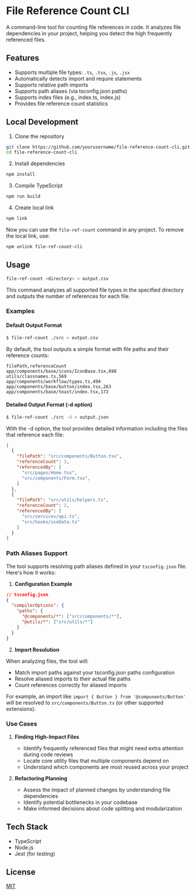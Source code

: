 # File Reference Count CLI

A command-line tool for counting file references in code. It analyzes file dependencies in your project, helping you detect the high frequently referenced files.

## Features

- Supports multiple file types: `.ts`, `.tsx`, `.js`, `.jsx`
- Automatically detects import and require statements
- Supports relative path imports
- Supports path aliases (via tsconfig.json paths)
- Supports index files (e.g., index.ts, index.js)
- Provides file reference count statistics


## Local Development

1. Clone the repository

```bash
git clone https://github.com/yourusername/file-reference-count-cli.git
cd file-reference-count-cli
```

2. Install dependencies

```bash
npm install
```

3. Compile TypeScript

```bash
npm run build
```

4. Create local link

```bash
npm link
```

Now you can use the `file-ref-count` command in any project. To remove the local link, use:

```bash
npm unlink file-ref-count-cli
```

## Usage

```bash
file-ref-count <directory> > output.csv
```

This command analyzes all supported file types in the specified directory and outputs the number of references for each file.

### Examples

#### Default Output Format

```bash
$ file-ref-count ./src > output.csv
```

By default, the tool outputs a simple format with file paths and their reference counts:

```plain
filePath,referenceCount
app/components/base/icons/IconBase.tsx,698
utils/classnames.ts,569
app/components/workflow/types.ts,494
app/components/base/button/index.tsx,263
app/components/base/toast/index.tsx,172
```

#### Detailed Output Format (-d option)

```bash
$ file-ref-count ./src -d > output.json
```

With the -d option, the tool provides detailed information including the files that reference each file:

```json
[
  {
    "filePath": "src/components/Button.tsx",
    "referenceCount": 3,
    "referencedBy": [
      "src/pages/Home.tsx",
      "src/components/Form.tsx",
    ]
  },
  {
    "filePath": "src/utils/helpers.ts",
    "referenceCount": 2,
    "referencedBy": [
      "src/services/api.ts",
      "src/hooks/useData.ts"
    ]
  }
]
```

### Path Aliases Support

The tool supports resolving path aliases defined in your `tsconfig.json` file. Here's how it works:

1. **Configuration Example**

```json
// tsconfig.json
{
  "compilerOptions": {
    "paths": {
      "@components/*": ["src/components/*"],
      "@utils/*": ["src/utils/*"]
    }
  }
}
```

2. **Import Resolution**

When analyzing files, the tool will:
- Match import paths against your tsconfig.json paths configuration
- Resolve aliased imports to their actual file paths
- Count references correctly for aliased imports

For example, an import like `import { Button } from '@components/Button'` will be resolved to `src/components/Button.ts` (or other supported extensions).

### Use Cases

1. **Finding High-Impact Files**
   - Identify frequently referenced files that might need extra attention during code reviews
   - Locate core utility files that multiple components depend on
   - Understand which components are most reused across your project

2. **Refactoring Planning**
   - Assess the impact of planned changes by understanding file dependencies
   - Identify potential bottlenecks in your codebase
   - Make informed decisions about code splitting and modularization

## Tech Stack

- TypeScript
- Node.js
- Jest (for testing)

## License

[MIT](./LICENSE)